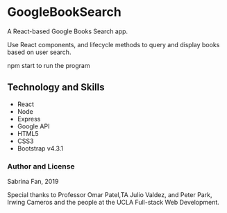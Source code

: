 # GoogleBookSearch
A React-based Google Books Search app. 

Use React components, and lifecycle methods to query and display books based on user search. 

npm start to run the program

## Technology and Skills
* React
* Node
* Express
* Google API
* HTML5
* CSS3
* Bootstrap v4.3.1

### Author and License
Sabrina Fan, 2019

Special thanks to Professor Omar Patel,TA Julio Valdez, and Peter Park, Irwing Cameros and the people at the UCLA Full-stack Web Development.
